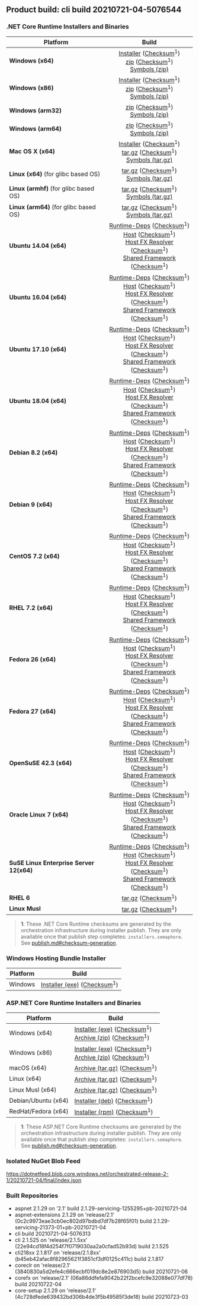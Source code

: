 ## Product build: cli build 20210721-04-5076544

### .NET Core Runtime Installers and Binaries

| Platform | Build |
|---------|:----------:|
| **Windows (x64)**                         | [Installer][win-x64-installer] ([Checksum][win-x64-installer-checksum]<sup>1</sup>)<br>[zip][win-x64-zip]   ([Checksum][win-x64-zip-checksum]<sup>1</sup>)<br>[Symbols (zip)][win-x64-symbols-zip]   |
| **Windows (x86)**                         | [Installer][win-x86-installer] ([Checksum][win-x86-installer-checksum]<sup>1</sup>)<br>[zip][win-x86-zip]   ([Checksum][win-x86-zip-checksum]<sup>1</sup>)<br>[Symbols (zip)][win-x86-symbols-zip]   |
| **Windows (arm32)**                       |                                                                                        [zip][win-arm-zip]   ([Checksum][win-arm-zip-checksum]<sup>1</sup>)<br>[Symbols (zip)][win-arm-symbols-zip]   |
| **Windows (arm64)**                       |                                                                                        [zip][win-arm64-zip] ([Checksum][win-arm64-zip-checksum]<sup>1</sup>)<br>[Symbols (zip)][win-arm64-symbols-zip] |
| **Mac OS X (x64)**                        | [Installer][osx-installer] ([Checksum][osx-installer-checksum]<sup>1</sup>)<br>[tar.gz][osx-targz]          ([Checksum][osx-targz-checksum]<sup>1</sup>)<br>[Symbols (tar.gz)][osx-symbols-targz]       |
| **Linux (x64)** (for glibc based OS)      |                                                                                        [tar.gz][linux-x64-targz] ([Checksum][linux-x64-targz-checksum]<sup>1</sup>)<br>[Symbols (tar.gz)][linux-x64-symbols-targz] |
| **Linux (armhf)** (for glibc based OS)    |                                                                                        [tar.gz][linux-arm-targz] ([Checksum][linux-arm-targz-checksum]<sup>1</sup>)<br>[Symbols (tar.gz)][linux-arm-symbols-targz] |
| **Linux (arm64)** (for glibc based OS)    |                                                                                        [tar.gz][linux-arm64-targz] ([Checksum][linux-arm64-targz-checksum]<sup>1</sup>)<br>[Symbols (tar.gz)][linux-arm64-symbols-targz] |
| **Ubuntu 14.04 (x64)**                    | [Runtime-Deps][ubuntu-14.04-runtime-deps] ([Checksum][ubuntu-14.04-runtime-deps-checksum]<sup>1</sup>)<br>[Host][deb-package-host] ([Checksum][deb-package-host-checksum]<sup>1</sup>)<br>[Host FX Resolver][deb-package-hostfxr] ([Checksum][deb-package-hostfxr-checksum]<sup>1</sup>)<br>[Shared Framework][deb-package-sharedfx] ([Checksum][deb-package-sharedfx-checksum]<sup>1</sup>)<br> |
| **Ubuntu 16.04 (x64)**                    | [Runtime-Deps][ubuntu-16.04-runtime-deps] ([Checksum][ubuntu-16.04-runtime-deps-checksum]<sup>1</sup>)<br>[Host][deb-package-host] ([Checksum][deb-package-host-checksum]<sup>1</sup>)<br>[Host FX Resolver][deb-package-hostfxr] ([Checksum][deb-package-hostfxr-checksum]<sup>1</sup>)<br>[Shared Framework][deb-package-sharedfx] ([Checksum][deb-package-sharedfx-checksum]<sup>1</sup>)<br> |
| **Ubuntu 17.10 (x64)**                    | [Runtime-Deps][ubuntu-17.10-runtime-deps] ([Checksum][ubuntu-17.10-runtime-deps-checksum]<sup>1</sup>)<br>[Host][deb-package-host] ([Checksum][deb-package-host-checksum]<sup>1</sup>)<br>[Host FX Resolver][deb-package-hostfxr] ([Checksum][deb-package-hostfxr-checksum]<sup>1</sup>)<br>[Shared Framework][deb-package-sharedfx] ([Checksum][deb-package-sharedfx-checksum]<sup>1</sup>)<br> |
| **Ubuntu 18.04 (x64)**                    | [Runtime-Deps][ubuntu-18.04-runtime-deps] ([Checksum][ubuntu-18.04-runtime-deps-checksum]<sup>1</sup>)<br>[Host][deb-package-host] ([Checksum][deb-package-host-checksum]<sup>1</sup>)<br>[Host FX Resolver][deb-package-hostfxr] ([Checksum][deb-package-hostfxr-checksum]<sup>1</sup>)<br>[Shared Framework][deb-package-sharedfx] ([Checksum][deb-package-sharedfx-checksum]<sup>1</sup>)<br> |
| **Debian 8.2 (x64)**                      | [Runtime-Deps][debian-8.2-runtime-deps]   ([Checksum][debian-8.2-runtime-deps-checksum]<sup>1</sup>)<br>[Host][deb-package-host] ([Checksum][deb-package-host-checksum]<sup>1</sup>)<br>[Host FX Resolver][deb-package-hostfxr] ([Checksum][deb-package-hostfxr-checksum]<sup>1</sup>)<br>[Shared Framework][deb-package-sharedfx] ([Checksum][deb-package-sharedfx-checksum]<sup>1</sup>)<br> |
| **Debian 9 (x64)**                        | [Runtime-Deps][debian-9-runtime-deps]     ([Checksum][debian-9-runtime-deps-checksum]<sup>1</sup>)<br>[Host][deb-package-host] ([Checksum][deb-package-host-checksum]<sup>1</sup>)<br>[Host FX Resolver][deb-package-hostfxr] ([Checksum][deb-package-hostfxr-checksum]<sup>1</sup>)<br>[Shared Framework][deb-package-sharedfx] ([Checksum][deb-package-sharedfx-checksum]<sup>1</sup>)<br> |
| **CentOS 7.2 (x64)**                      | [Runtime-Deps][centos-7-runtime-deps]      ([Checksum][centos-7-runtime-deps-checksum]<sup>1</sup>)<br>[Host][rpm-package-host] ([Checksum][rpm-package-host-checksum]<sup>1</sup>)<br>[Host FX Resolver][rpm-package-hostfxr]       ([Checksum][rpm-package-hostfxr-checksum]<sup>1</sup>)<br>[Shared Framework][rpm-package-sharedfx]       ([Checksum][rpm-package-sharedfx-checksum]<sup>1</sup>)<br> |
| **RHEL 7.2 (x64)**                        | [Runtime-Deps][rhel-7-runtime-deps]        ([Checksum][rhel-7-runtime-deps-checksum]<sup>1</sup>)<br>[Host][rpm-package-host] ([Checksum][rpm-package-host-checksum]<sup>1</sup>)<br>[Host FX Resolver][rpm-package-hostfxr]       ([Checksum][rpm-package-hostfxr-checksum]<sup>1</sup>)<br>[Shared Framework][rpm-package-sharedfx]       ([Checksum][rpm-package-sharedfx-checksum]<sup>1</sup>)<br> |
| **Fedora 26 (x64)**                       | [Runtime-Deps][fedora-26-runtime-deps]     ([Checksum][fedora-26-runtime-deps-checksum]<sup>1</sup>)<br>[Host][rpm-package-host] ([Checksum][rpm-package-host-checksum]<sup>1</sup>)<br>[Host FX Resolver][rpm-package-hostfxr]       ([Checksum][rpm-package-hostfxr-checksum]<sup>1</sup>)<br>[Shared Framework][rpm-package-sharedfx]       ([Checksum][rpm-package-sharedfx-checksum]<sup>1</sup>)<br> |
| **Fedora 27 (x64)**                       | [Runtime-Deps][fedora-27-runtime-deps]     ([Checksum][fedora-27-runtime-deps-checksum]<sup>1</sup>)<br>[Host][rpm-package-host] ([Checksum][rpm-package-host-checksum]<sup>1</sup>)<br>[Host FX Resolver][rpm-package-hostfxr]       ([Checksum][rpm-package-hostfxr-checksum]<sup>1</sup>)<br>[Shared Framework][rpm-package-sharedfx]       ([Checksum][rpm-package-sharedfx-checksum]<sup>1</sup>)<br> |
| **OpenSuSE 42.3 (x64)**                   | [Runtime-Deps][opensuse-42-runtime-deps]  ([Checksum][opensuse-42-runtime-deps-checksum]<sup>1</sup>)<br>[Host][rpm-package-host] ([Checksum][rpm-package-host-checksum]<sup>1</sup>)<br>[Host FX Resolver][rpm-package-hostfxr]       ([Checksum][rpm-package-hostfxr-checksum]<sup>1</sup>)<br>[Shared Framework][rpm-package-sharedfx]       ([Checksum][rpm-package-sharedfx-checksum]<sup>1</sup>)<br> |
| **Oracle Linux 7 (x64)**                  | [Runtime-Deps][oraclelinux-7-runtime-deps] ([Checksum][oraclelinux-7-runtime-deps-checksum]<sup>1</sup>)<br>[Host][rpm-package-host] ([Checksum][rpm-package-host-checksum]<sup>1</sup>)<br>[Host FX Resolver][rpm-package-hostfxr]       ([Checksum][rpm-package-hostfxr-checksum]<sup>1</sup>)<br>[Shared Framework][rpm-package-sharedfx]       ([Checksum][rpm-package-sharedfx-checksum]<sup>1</sup>)<br> |
| **SuSE Linux Enterprise Server 12(x64)**  | [Runtime-Deps][sles-12-runtime-deps] ([Checksum][sles-12-runtime-deps-checksum]<sup>1</sup>)<br>[Host][rpm-package-host] ([Checksum][rpm-package-host-checksum]<sup>1</sup>)<br>[Host FX Resolver][rpm-package-hostfxr]       ([Checksum][rpm-package-hostfxr-checksum]<sup>1</sup>)<br>[Shared Framework][rpm-package-sharedfx]       ([Checksum][rpm-package-sharedfx-checksum]<sup>1</sup>)<br> |
| **RHEL 6**                                |                                                                                        [tar.gz][rhel-6-targz]                    ([Checksum][rhel-6-targz-checksum]<sup>1</sup>)|
| **Linux Musl**                            |                                                                                        [tar.gz][musl-x64-targz]                ([Checksum][musl-x64-targz-checksum]<sup>1</sup>)|

[win-x64-installer]: https://dotnetfeed.blob.core.windows.net/orchestrated-release-2-1/20210721-04/final/assets/Runtime/2.1.29/dotnet-runtime-2.1.29-win-x64.exe
[win-x64-installer-checksum]: https://dotnetclichecksums.blob.core.windows.net/dotnet/Runtime/2.1.29/dotnet-runtime-2.1.29-win-x64.exe.sha512
[win-x64-zip]: https://dotnetfeed.blob.core.windows.net/orchestrated-release-2-1/20210721-04/final/assets/Runtime/2.1.29/dotnet-runtime-2.1.29-win-x64.zip
[win-x64-zip-checksum]: https://dotnetclichecksums.blob.core.windows.net/dotnet/Runtime/2.1.29/dotnet-runtime-2.1.29-win-x64.zip.sha512
[win-x64-symbols-zip]: https://dotnetfeed.blob.core.windows.net/orchestrated-release-2-1/20210721-04/final/assets/Runtime/2.1.29/dotnet-runtime-symbols-2.1.29-win-x64.zip

[win-x86-installer]: https://dotnetfeed.blob.core.windows.net/orchestrated-release-2-1/20210721-04/final/assets/Runtime/2.1.29/dotnet-runtime-2.1.29-win-x86.exe
[win-x86-installer-checksum]: https://dotnetclichecksums.blob.core.windows.net/dotnet/Runtime/2.1.29/dotnet-runtime-2.1.29-win-x86.exe.sha512
[win-x86-zip]: https://dotnetfeed.blob.core.windows.net/orchestrated-release-2-1/20210721-04/final/assets/Runtime/2.1.29/dotnet-runtime-2.1.29-win-x86.zip
[win-x86-zip-checksum]: https://dotnetclichecksums.blob.core.windows.net/dotnet/Runtime/2.1.29/dotnet-runtime-2.1.29-win-x86.zip.sha512
[win-x86-symbols-zip]: https://dotnetfeed.blob.core.windows.net/orchestrated-release-2-1/20210721-04/final/assets/Runtime/2.1.29/dotnet-runtime-symbols-2.1.29-win-x86.zip

[win-arm-zip]: https://dotnetfeed.blob.core.windows.net/orchestrated-release-2-1/20210721-04/final/assets/Runtime/2.1.29/dotnet-runtime-2.1.29-win-arm.zip
[win-arm-zip-checksum]: https://dotnetclichecksums.blob.core.windows.net/dotnet/Runtime/2.1.29/dotnet-runtime-2.1.29-win-arm.zip.sha512
[win-arm-symbols-zip]: https://dotnetfeed.blob.core.windows.net/orchestrated-release-2-1/20210721-04/final/assets/Runtime/2.1.29/dotnet-runtime-symbols-2.1.29-win-arm.zip

[win-arm64-zip]: https://dotnetfeed.blob.core.windows.net/orchestrated-release-2-1/20210721-04/final/assets/Runtime/2.1.29/dotnet-runtime-2.1.29-win-arm64.zip
[win-arm64-zip-checksum]: https://dotnetclichecksums.blob.core.windows.net/dotnet/Runtime/2.1.29/dotnet-runtime-2.1.29-win-arm64.zip.sha512
[win-arm64-symbols-zip]: https://dotnetfeed.blob.core.windows.net/orchestrated-release-2-1/20210721-04/final/assets/Runtime/2.1.29/dotnet-runtime-symbols-2.1.29-win-arm64.zip

[osx-installer]: https://dotnetfeed.blob.core.windows.net/orchestrated-release-2-1/20210721-04/final/assets/Runtime/2.1.29/dotnet-runtime-2.1.29-osx-x64.pkg
[osx-installer-checksum]: https://dotnetclichecksums.blob.core.windows.net/dotnet/Runtime/2.1.29/dotnet-runtime-2.1.29-osx-x64.pkg.sha512
[osx-targz]: https://dotnetfeed.blob.core.windows.net/orchestrated-release-2-1/20210721-04/final/assets/Runtime/2.1.29/dotnet-runtime-2.1.29-osx-x64.tar.gz
[osx-targz-checksum]: https://dotnetclichecksums.blob.core.windows.net/dotnet/Runtime/2.1.29/dotnet-runtime-2.1.29-osx-x64.tar.gz.sha512
[osx-symbols-targz]: https://dotnetfeed.blob.core.windows.net/orchestrated-release-2-1/20210721-04/final/assets/Runtime/2.1.29/dotnet-runtime-symbols-2.1.29-osx-x64.tar.gz

[linux-x64-targz]: https://dotnetfeed.blob.core.windows.net/orchestrated-release-2-1/20210721-04/final/assets/Runtime/2.1.29/dotnet-runtime-2.1.29-linux-x64.tar.gz
[linux-x64-targz-checksum]: https://dotnetclichecksums.blob.core.windows.net/dotnet/Runtime/2.1.29/dotnet-runtime-2.1.29-linux-x64.tar.gz.sha512
[linux-x64-symbols-targz]: https://dotnetfeed.blob.core.windows.net/orchestrated-release-2-1/20210721-04/final/assets/Runtime/2.1.29/dotnet-runtime-symbols-2.1.29-linux-x64.tar.gz
[linux-arm-targz]: https://dotnetfeed.blob.core.windows.net/orchestrated-release-2-1/20210721-04/final/assets/Runtime/2.1.29/dotnet-runtime-2.1.29-linux-arm.tar.gz
[linux-arm-targz-checksum]: https://dotnetclichecksums.blob.core.windows.net/dotnet/Runtime/2.1.29/dotnet-runtime-2.1.29-linux-arm.tar.gz.sha512
[linux-arm-symbols-targz]: https://dotnetfeed.blob.core.windows.net/orchestrated-release-2-1/20210721-04/final/assets/Runtime/2.1.29/dotnet-runtime-symbols-2.1.29-linux-arm.tar.gz
[linux-arm64-targz]: https://dotnetfeed.blob.core.windows.net/orchestrated-release-2-1/20210721-04/final/assets/Runtime/2.1.29/dotnet-runtime-2.1.29-linux-arm64.tar.gz
[linux-arm64-targz-checksum]: https://dotnetclichecksums.blob.core.windows.net/dotnet/Runtime/2.1.29/dotnet-runtime-2.1.29-linux-arm64.tar.gz.sha512
[linux-arm64-symbols-targz]: https://dotnetfeed.blob.core.windows.net/orchestrated-release-2-1/20210721-04/final/assets/Runtime/2.1.29/dotnet-runtime-symbols-2.1.29-linux-arm64.tar.gz

[ubuntu-14.04-runtime-deps]: https://dotnetfeed.blob.core.windows.net/orchestrated-release-2-1/20210721-04/final/assets/Runtime/2.1.29/dotnet-runtime-deps-2.1.29-ubuntu.14.04-x64.deb
[ubuntu-14.04-runtime-deps-checksum]: https://dotnetclichecksums.blob.core.windows.net/dotnet/Runtime/2.1.29/dotnet-runtime-deps-2.1.29-ubuntu.14.04-x64.deb.sha512

[ubuntu-16.04-runtime-deps]: https://dotnetfeed.blob.core.windows.net/orchestrated-release-2-1/20210721-04/final/assets/Runtime/2.1.29/dotnet-runtime-deps-2.1.29-ubuntu.16.04-x64.deb
[ubuntu-16.04-runtime-deps-checksum]: https://dotnetclichecksums.blob.core.windows.net/dotnet/Runtime/2.1.29/dotnet-runtime-deps-2.1.29-ubuntu.16.04-x64.deb.sha512

[ubuntu-17.10-runtime-deps]: https://dotnetfeed.blob.core.windows.net/orchestrated-release-2-1/20210721-04/final/assets/Runtime/2.1.29/dotnet-runtime-deps-2.1.29-ubuntu.17.10-x64.deb
[ubuntu-17.10-runtime-deps-checksum]: https://dotnetclichecksums.blob.core.windows.net/dotnet/Runtime/2.1.29/dotnet-runtime-deps-2.1.29-ubuntu.17.10-x64.deb.sha512

[ubuntu-18.04-runtime-deps]: https://dotnetfeed.blob.core.windows.net/orchestrated-release-2-1/20210721-04/final/assets/Runtime/2.1.29/dotnet-runtime-deps-2.1.29-ubuntu.18.04-x64.deb
[ubuntu-18.04-runtime-deps-checksum]: https://dotnetclichecksums.blob.core.windows.net/dotnet/Runtime/2.1.29/dotnet-runtime-deps-2.1.29-ubuntu.18.04-x64.deb.sha512

[debian-8.2-runtime-deps]: https://dotnetfeed.blob.core.windows.net/orchestrated-release-2-1/20210721-04/final/assets/Runtime/2.1.29/dotnet-runtime-deps-2.1.29-debian.8-x64.deb
[debian-8.2-runtime-deps-checksum]: https://dotnetclichecksums.blob.core.windows.net/dotnet/Runtime/2.1.29/dotnet-runtime-deps-2.1.29-debian.8-x64.deb.sha512

[debian-9-runtime-deps]: https://dotnetfeed.blob.core.windows.net/orchestrated-release-2-1/20210721-04/final/assets/Runtime/2.1.29/dotnet-runtime-deps-2.1.29-debian.9-x64.deb
[debian-9-runtime-deps-checksum]: https://dotnetclichecksums.blob.core.windows.net/dotnet/Runtime/2.1.29/dotnet-runtime-deps-2.1.29-debian.9-x64.deb.sha512

[centos-7-runtime-deps]: https://dotnetfeed.blob.core.windows.net/orchestrated-release-2-1/20210721-04/final/assets/Runtime/2.1.29/dotnet-runtime-deps-2.1.29-centos.7-x64.rpm
[centos-7-runtime-deps-checksum]: https://dotnetclichecksums.blob.core.windows.net/dotnet/Runtime/2.1.29/dotnet-runtime-deps-2.1.29-centos.7-x64.rpm.sha512

[rhel-7-runtime-deps]: https://dotnetfeed.blob.core.windows.net/orchestrated-release-2-1/20210721-04/final/assets/Runtime/2.1.29/dotnet-runtime-deps-2.1.29-rhel.7-x64.rpm
[rhel-7-runtime-deps-checksum]: https://dotnetclichecksums.blob.core.windows.net/dotnet/Runtime/2.1.29/dotnet-runtime-deps-2.1.29-rhel.7-x64.rpm.sha512

[fedora-26-runtime-deps]: https://dotnetfeed.blob.core.windows.net/orchestrated-release-2-1/20210721-04/final/assets/Runtime/2.1.29/dotnet-runtime-deps-2.1.29-fedora.26-x64.rpm
[fedora-26-runtime-deps-checksum]: https://dotnetclichecksums.blob.core.windows.net/dotnet/Runtime/2.1.29/dotnet-runtime-deps-2.1.29-fedora.26-x64.rpm.sha512

[fedora-27-runtime-deps]: https://dotnetfeed.blob.core.windows.net/orchestrated-release-2-1/20210721-04/final/assets/Runtime/2.1.29/dotnet-runtime-deps-2.1.29-fedora.27-x64.rpm
[fedora-27-runtime-deps-checksum]: https://dotnetclichecksums.blob.core.windows.net/dotnet/Runtime/2.1.29/dotnet-runtime-deps-2.1.29-fedora.27-x64.rpm.sha512

[opensuse-42-runtime-deps]: https://dotnetfeed.blob.core.windows.net/orchestrated-release-2-1/20210721-04/final/assets/Runtime/2.1.29/dotnet-runtime-deps-2.1.29-opensuse.42-x64.rpm
[opensuse-42-runtime-deps-checksum]: https://dotnetclichecksums.blob.core.windows.net/dotnet/Runtime/2.1.29/dotnet-runtime-deps-2.1.29-opensuse.42-x64.rpm.sha512

[oraclelinux-7-runtime-deps]: https://dotnetfeed.blob.core.windows.net/orchestrated-release-2-1/20210721-04/final/assets/Runtime/2.1.29/dotnet-runtime-deps-2.1.29-oraclelinux.7-x64.rpm
[oraclelinux-7-runtime-deps-checksum]: https://dotnetclichecksums.blob.core.windows.net/dotnet/Runtime/2.1.29/dotnet-runtime-deps-2.1.29-oraclelinux.7-x64.rpm.sha512

[sles-12-runtime-deps]: https://dotnetfeed.blob.core.windows.net/orchestrated-release-2-1/20210721-04/final/assets/Runtime/2.1.29/dotnet-runtime-deps-2.1.29-sles.12-x64.rpm
[sles-12-runtime-deps-checksum]: https://dotnetclichecksums.blob.core.windows.net/dotnet/Runtime/2.1.29/dotnet-runtime-deps-2.1.29-sles.12-x64.rpm.sha512

[deb-package-host]: https://dotnetfeed.blob.core.windows.net/orchestrated-release-2-1/20210721-04/final/assets/Runtime/2.1.29/dotnet-host-2.1.29-x64.deb
[deb-package-host-checksum]: https://dotnetclichecksums.blob.core.windows.net/dotnet/Runtime/2.1.29/dotnet-host-2.1.29-x64.deb.sha512
[deb-package-hostfxr]: https://dotnetfeed.blob.core.windows.net/orchestrated-release-2-1/20210721-04/final/assets/Runtime/2.1.29/dotnet-hostfxr-2.1.29-x64.deb
[deb-package-hostfxr-checksum]: https://dotnetclichecksums.blob.core.windows.net/dotnet/Runtime/2.1.29/dotnet-hostfxr-2.1.29-x64.deb.sha512
[deb-package-sharedfx]: https://dotnetfeed.blob.core.windows.net/orchestrated-release-2-1/20210721-04/final/assets/Runtime/2.1.29/dotnet-runtime-2.1.29-x64.deb
[deb-package-sharedfx-checksum]: https://dotnetclichecksums.blob.core.windows.net/dotnet/Runtime/2.1.29/dotnet-runtime-2.1.29-x64.deb.sha512

[rpm-package-host]: https://dotnetfeed.blob.core.windows.net/orchestrated-release-2-1/20210721-04/final/assets/Runtime/2.1.29/dotnet-host-2.1.29-x64.rpm
[rpm-package-host-checksum]: https://dotnetclichecksums.blob.core.windows.net/dotnet/Runtime/2.1.29/dotnet-host-2.1.29-x64.rpm.sha512
[rpm-package-hostfxr]: https://dotnetfeed.blob.core.windows.net/orchestrated-release-2-1/20210721-04/final/assets/Runtime/2.1.29/dotnet-hostfxr-2.1.29-x64.rpm
[rpm-package-hostfxr-checksum]: https://dotnetclichecksums.blob.core.windows.net/dotnet/Runtime/2.1.29/dotnet-hostfxr-2.1.29-x64.rpm.sha512
[rpm-package-sharedfx]: https://dotnetfeed.blob.core.windows.net/orchestrated-release-2-1/20210721-04/final/assets/Runtime/2.1.29/dotnet-runtime-2.1.29-x64.rpm
[rpm-package-sharedfx-checksum]: https://dotnetclichecksums.blob.core.windows.net/dotnet/Runtime/2.1.29/dotnet-runtime-2.1.29-x64.rpm.sha512

[rhel-6-targz]: https://dotnetfeed.blob.core.windows.net/orchestrated-release-2-1/20210721-04/final/assets/Runtime/2.1.29/dotnet-runtime-2.1.29-rhel.6-x64.tar.gz
[rhel-6-targz-checksum]: https://dotnetclichecksums.blob.core.windows.net/dotnet/Runtime/2.1.29/dotnet-runtime-2.1.29-rhel.6-x64.tar.gz.sha512

[musl-x64-targz]: https://dotnetfeed.blob.core.windows.net/orchestrated-release-2-1/20210721-04/final/assets/Runtime/2.1.29/dotnet-runtime-2.1.29-linux-musl-x64.tar.gz
[musl-x64-targz-checksum]: https://dotnetclichecksums.blob.core.windows.net/dotnet/Runtime/2.1.29/dotnet-runtime-2.1.29-linux-musl-x64.tar.gz.sha512

> **1**: These .NET Core Runtime checksums are generated by the orchestration infrastructure during installer publish. They are only available once that publish step completes: `installers.semaphore`. See [publish.md#checksum-generation](https://github.com/dotnet/core-eng/blob/master/Documentation/Orchestrated-Build/Api/publish.md#checksum-generation).


### Windows Hosting Bundle Installer

Platform              | Build
----------------------|---------------------
Windows               | [Installer (exe)][dotnet-hosting-win-exe] ([Checksum][dotnet-hosting-win-exe-checksum]<sup>1</sup>)

[dotnet-hosting-win-exe]: https://dotnetfeed.blob.core.windows.net/orchestrated-release-2-1/20210721-04/final/assets/aspnetcore/Runtime/2.1.29/dotnet-hosting-2.1.29-win.exe
[dotnet-hosting-win-exe-checksum]: https://dotnetclichecksums.blob.core.windows.net/dotnet/aspnetcore/Runtime/2.1.29/dotnet-hosting-2.1.29-win.exe.sha512


### ASP.NET Core Runtime Installers and Binaries

Platform              | Build
----------------------|---------------------
Windows (x64)         | [Installer (exe)][aspnetcore-win-x64-exe] ([Checksum][aspnetcore-win-x64-exe-checksum]<sup>1</sup>)<br>[Archive (zip)][aspnetcore-win-x64-zip] ([Checksum][aspnetcore-win-x64-zip-checksum]<sup>1</sup>)
Windows (x86)         | [Installer (exe)][aspnetcore-win-x86-exe] ([Checksum][aspnetcore-win-x86-exe-checksum]<sup>1</sup>)<br>[Archive (zip)][aspnetcore-win-x86-zip] ([Checksum][aspnetcore-win-x86-zip-checksum]<sup>1</sup>)
macOS (x64)           | [Archive (tar.gz)][aspnetcore-osx-x64-tar] ([Checksum][aspnetcore-osx-x64-tar-checksum]<sup>1</sup>)
Linux (x64)           | [Archive (tar.gz)][aspnetcore-linux-x64-tar] ([Checksum][aspnetcore-linux-x64-tar-checksum]<sup>1</sup>)
Linux Musl (x64)      | [Archive (tar.gz)][aspnetcore-linux-musl-x64-tar] ([Checksum][aspnetcore-linux-musl-x64-tar-checksum]<sup>1</sup>)
Debian/Ubuntu (x64)   | [Installer (deb)][aspnetcore-debian-x64-deb] ([Checksum][aspnetcore-debian-x64-deb-checksum]<sup>1</sup>)
RedHat/Fedora (x64)   | [Installer (rpm)][aspnetcore-redhat-x64-rpm] ([Checksum][aspnetcore-redhat-x64-rpm-checksum]<sup>1</sup>)

[aspnetcore-win-x64-zip]: https://dotnetfeed.blob.core.windows.net/orchestrated-release-2-1/20210721-04/final/assets/aspnetcore/Runtime/2.1.29/aspnetcore-runtime-2.1.29-win-x64.zip
[aspnetcore-win-x64-zip-checksum]: https://dotnetclichecksums.blob.core.windows.net/dotnet/aspnetcore/Runtime/2.1.29/aspnetcore-runtime-2.1.29-win-x64.zip.sha512
[aspnetcore-win-x64-exe]: https://dotnetfeed.blob.core.windows.net/orchestrated-release-2-1/20210721-04/final/assets/aspnetcore/Runtime/2.1.29/aspnetcore-runtime-2.1.29-win-x64.exe
[aspnetcore-win-x64-exe-checksum]: https://dotnetclichecksums.blob.core.windows.net/dotnet/aspnetcore/Runtime/2.1.29/aspnetcore-runtime-2.1.29-win-x64.exe.sha512

[aspnetcore-win-x86-zip]: https://dotnetfeed.blob.core.windows.net/orchestrated-release-2-1/20210721-04/final/assets/aspnetcore/Runtime/2.1.29/aspnetcore-runtime-2.1.29-win-x86.zip
[aspnetcore-win-x86-zip-checksum]: https://dotnetclichecksums.blob.core.windows.net/dotnet/aspnetcore/Runtime/2.1.29/aspnetcore-runtime-2.1.29-win-x86.zip.sha512
[aspnetcore-win-x86-exe]: https://dotnetfeed.blob.core.windows.net/orchestrated-release-2-1/20210721-04/final/assets/aspnetcore/Runtime/2.1.29/aspnetcore-runtime-2.1.29-win-x86.exe
[aspnetcore-win-x86-exe-checksum]: https://dotnetclichecksums.blob.core.windows.net/dotnet/aspnetcore/Runtime/2.1.29/aspnetcore-runtime-2.1.29-win-x86.exe.sha512

[aspnetcore-linux-x64-tar]: https://dotnetfeed.blob.core.windows.net/orchestrated-release-2-1/20210721-04/final/assets/aspnetcore/Runtime/2.1.29/aspnetcore-runtime-2.1.29-linux-x64.tar.gz
[aspnetcore-linux-x64-tar-checksum]: https://dotnetclichecksums.blob.core.windows.net/dotnet/aspnetcore/Runtime/2.1.29/aspnetcore-runtime-2.1.29-linux-x64.tar.gz.sha512

[aspnetcore-linux-musl-x64-tar]: https://dotnetfeed.blob.core.windows.net/orchestrated-release-2-1/20210721-04/final/assets/aspnetcore/Runtime/2.1.29/aspnetcore-runtime-2.1.29-linux-musl-x64.tar.gz
[aspnetcore-linux-musl-x64-tar-checksum]: https://dotnetclichecksums.blob.core.windows.net/dotnet/aspnetcore/Runtime/2.1.29/aspnetcore-runtime-2.1.29-linux-musl-x64.tar.gz.sha512

[aspnetcore-osx-x64-tar]: https://dotnetfeed.blob.core.windows.net/orchestrated-release-2-1/20210721-04/final/assets/aspnetcore/Runtime/2.1.29/aspnetcore-runtime-2.1.29-osx-x64.tar.gz
[aspnetcore-osx-x64-tar-checksum]: https://dotnetclichecksums.blob.core.windows.net/dotnet/aspnetcore/Runtime/2.1.29/aspnetcore-runtime-2.1.29-osx-x64.tar.gz.sha512

[aspnetcore-debian-x64-deb]: https://dotnetfeed.blob.core.windows.net/orchestrated-release-2-1/20210721-04/final/assets/aspnetcore/Runtime/2.1.29/aspnetcore-runtime-2.1.29-x64.deb
[aspnetcore-debian-x64-deb-checksum]: https://dotnetclichecksums.blob.core.windows.net/dotnet/aspnetcore/Runtime/2.1.29/aspnetcore-runtime-2.1.29-x64.deb.sha512

[aspnetcore-redhat-x64-rpm]: https://dotnetfeed.blob.core.windows.net/orchestrated-release-2-1/20210721-04/final/assets/aspnetcore/Runtime/2.1.29/aspnetcore-runtime-2.1.29-x64.rpm
[aspnetcore-redhat-x64-rpm-checksum]: https://dotnetclichecksums.blob.core.windows.net/dotnet/aspnetcore/Runtime/2.1.29/aspnetcore-runtime-2.1.29-x64.rpm.sha512

> **1**: These ASP.NET Core Runtime checksums are generated by the orchestration infrastructure during installer publish. They are only available once that publish step completes: `installers.semaphore`. See [publish.md#checksum-generation](https://github.com/dotnet/core-eng/blob/master/Documentation/Orchestrated-Build/Api/publish.md#checksum-generation).


### Isolated NuGet Blob Feed
https://dotnetfeed.blob.core.windows.net/orchestrated-release-2-1/20210721-04/final/index.json

### Built Repositories
 * aspnet 2.1.29 on '2.1' build 2.1.29-servicing-1255295+pb-20210721-04
 * aspnet-extensions 2.1.29 on 'release/2.1' (0c2c9973eae3cb0ec802d97bdbd7df7b28f65f01) build 2.1.29-servicing-21373-01+pb-20210721-04
 * cli build 20210721-04-5076313
 * cli 2.1.525 on 'release/2.1.5xx' (22e94cd18f4d254f7f0719030aa2a0cfad52b93d) build 2.1.525
 * cli218xx 2.1.817 on 'release/2.1.8xx' (b45eb42afac8f82965621f3851cf3df0125c411c) build 2.1.817
 * coreclr on 'release/2.1' (3840830a5d2efe4c666ecbf019dc8e2e876903d5) build 20210721-06
 * corefx on 'release/2.1' (06a86ddfefa9042b22f2bcefc9e32088e077df78) build 20210722-04
 * core-setup 2.1.29 on 'release/2.1' (4c728dfede639432bd306b4de3f5b49585f3de18) build 20210723-03
